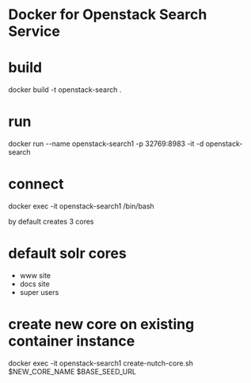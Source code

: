 # Docker for Openstack Search Service

# build

docker build -t openstack-search .

# run

docker run --name openstack-search1 -p 32769:8983 -it -d openstack-search

# connect

docker exec -it openstack-search1 /bin/bash

by default creates 3 cores

# default solr cores

* www site
* docs site
* super users


# create new core on existing container instance

docker exec -it openstack-search1 create-nutch-core.sh $NEW_CORE_NAME $BASE_SEED_URL

